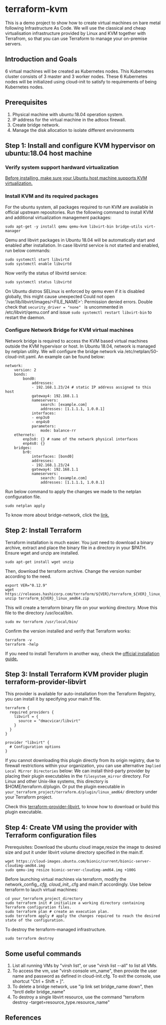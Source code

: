 # terraform-kvm
This is a demo project to show how to create virtual machines on bare metal following Infrastructure As Code. We will use the classical and cheap virtualisation infrastructure provided by Linux and KVM together with Terrafrom, so that you can use Terraform to manage your on-premise servers.

## Introduction and Goals
6 virtual machines will be created as Kubernetes nodes. This Kubernetes cluster consists of 3 master and 3 worker nodes. These 6 Kubernetes nodes will be initialized using cloud-init to satisfy to requirements of being  Kubernetes nodes.

## Prerequisites
1. Physical machine with ubuntu:18.04 operation system.
2. IP address for the virtual machine in the adtoox firewall.
3. Create bridge network.
4. Manage the disk allocation to isolate different environments

## Step 1: Install and configure KVM hypervisor on ubuntu:18.04 host machine
### Verify system support hardward virtualization
[Before installing, make sure your Ubuntu host machine supports KVM virtualization. ](https://www.linuxtechi.com/install-configure-kvm-ubuntu-18-04-server/)
### Install KVM and its required packages
For the ubuntu system, all packages required to run KVM are available in official upstream repositories. Run the following command to install KVM and additional virtualization management packages:
```
sudo apt-get -y install qemu qemu-kvm libvirt-bin bridge-utils virt-manager
```
Qemu and libvirt packages in Ubuntu 18.04 will be automatically start and enabled after installation. In case libvirtd service is not started and enabled, run below commands:
```
sudo systemctl start libvirtd
sudo systemctl enable libvirtd
```
Now verify the status of libvirtd service:
```
sudo systemctl status libvirtd
```
On Ubuntu distros SELinux is enforced by qemu even if it is disabled globally, this might cause unexpected Could not open '/var/lib/libvirt/images/<FILE_NAME>': Permission denied errors. Double check that `security_driver = "none" ` is uncommented in /etc/libvirt/qemu.conf and issue `sudo systemctl restart libvirt-bin` to restart the daemon.

### Configure Network Bridge for KVM virtual machines
Network bridge is required to access the KVM based virtual machines outside the KVM hypervisor or host. In Ubuntu 18.04, network is managed by netplan utility. We will configure the bridge network via /etc/netplan/50-cloud-init.yaml. An example can be found below:

```
network:
    version: 2
    bonds:
        bond0:
            addresses:
            - 192.168.1.23/24 # static IP address assigned to this host
            gateway4: 192.168.1.1
            nameservers:
                search: [example.com]
                addresses: [1.1.1.1, 1.0.0.1] 
            interfaces:
            - enp3s0
            - enp4s0
            parameters:
                mode: balance-rr
    ethernets:
        enp3s0: {} # name of the network physical interfaces
        enp4s0: {}
    bridges:
        br0:
            interfaces: [bond0]
            addresses:
            - 192.168.1.23/24
            gateway4: 192.168.1.1
            nameservers:
                search: [example.com]
                addresses: [1.1.1.1, 1.0.0.1]
```
Run below command to apply the changes we made to the netplan configuration file.
```
sudo netplan apply
```             
To know more about bridge-network, click the [link.](docs/bridge-network.md)

## Step 2: Install Terraform
Terraform installation is much easier. You just need to download a binary archive, extract and place the binary file in a directory in your $PATH.
Ensure wget and unzip are installed.
```
sudo apt-get install wget unzip
```
Then, download the terraform archive. Change the version number according to the need.
```
export VER="0.12.9" 
wget https://releases.hashicorp.com/terraform/${VER}/terraform_${VER}_linux_amd64.zip
unzip terraform_${VER}_linux_amd64.zip
```
This will create a terraform binary file on your working directory. Move this file to the directory /usr/local/bin.
```
sudo mv terraform /usr/local/bin/
```
Confirm the version installed and verify that Terraform works:
```
terraform -v
terraform -help
```
If you need to install Terraform in another way, check the [official installation guide.](https://learn.hashicorp.com/tutorials/terraform/install-cli?in=terraform/aws-get-started)

## Step 3: Install Terraform KVM provider plugin terraform-provider-libvirt
This provider is available for auto-installation from the Terraform Registry, you can install it by specifying your main.tf file.
```
terraform {
  required_providers {
    libvirt = {
      source = "dmacvicar/libvirt"
    }
  }
}

provider "libvirt" {
  # Configuration options
}
```
If you cannot downloading this plugin directly from its origin registry, due to firewall restrictions within your organization, you can use alternative `Implied Local Mirror Directories` below:
We can install third-party provider by placing their plugin executables in the `filesystem_mirror` directory. For Linux and other Unix-like systems, this directory is $HOME/terraform.d/plugin. Or put the plugin executable in `your_terraform_project/terraform.d/plugin/linux_amd64/` directory under your Terraform project.

Check this [terraform-provider-libvirt](https://github.com/dmacvicar/terraform-provider-libvirt), to know how to download or build this plugin executable.

## Step 4: Create VM using the provider with Terraform configuration files
Prerequisites: Download the ubuntu cloud image,resize the image to desired size and put it under libvirt volume directory specified in the main.tf.
```
wget https://cloud-images.ubuntu.com/bionic/current/bionic-server-cloudimg-amd64.img
sudo qemu-img resize bionic-server-cloudimg-amd64.img +100G
```
Before launching virtual machines via terraform, modify the network_config_*.cfg, cloud_init_*.cfg and main.tf accordingly. Use below terraform to lauch virtual machines:
```
cd your_terraform_project_directory
sudo terraform init # initialize a working directory containing Terraform configuration files.
sudo terraform plan # create an execution plan.
sudo terraform apply # apply the changes required to reach the desired state of the configuration.
```
To destroy the terraform-managed infrastructure.
``` 
sudo terraform destroy
```

## Some useful commands
1. List all running VMs by "virsh list", or use "virsh list --all" to list all VMs.
2. To access the vm, use "virsh console vm_name", then provide the user name and password as defined in cloud-init.cfg. To exit the console, use shortcut "Ctrl + Shift + ]".
3. To delete a bridge network, use "ip link set bridge_name down", then "brctl delbr bridge_name"
4. To destroy a single libvirt resource, use the command "terraform destroy -target=resource_type.resource_name"

## References

